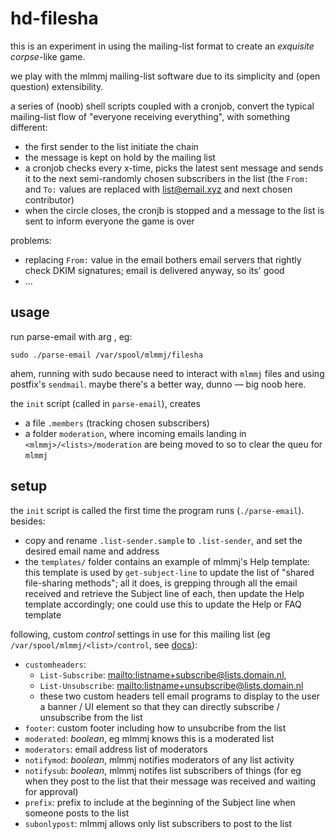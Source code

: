 # hd-filesha

this is an experiment in using the mailing-list format to create an *exquisite corpse*-like game.

we play with the mlmmj mailing-list software due to its simplicity and (open question) extensibility.

a series of (noob) shell scripts coupled with a cronjob, convert the typical mailing-list flow of "everyone receiving everything", with something different:

  - the first sender to the list initiate the chain
  - the message is kept on hold by the mailing list
  - a cronjob checks every x-time, picks the latest sent message and sends it to the next semi-randomly chosen subscribers in the list (the `From:` and `To:` values are replaced with <list@email.xyz> and next chosen contributor)
  - when the circle closes, the cronjb is stopped and a message to the list is sent to inform everyone the game is over


problems: 

  - replacing `From:` value in the email bothers email servers that rightly check DKIM signatures; email is delivered anyway, so its' good
  - ...

## usage

run parse-email with arg <full path to mlmmj list>, eg:

```
sudo ./parse-email /var/spool/mlmmj/filesha
```

ahem, running with sudo because need to interact with `mlmmj` files and using postfix's `sendmail`. maybe there's a better way, dunno — big noob here.

the `init` script (called in `parse-email`), creates

  - a file `.members` (tracking chosen subscribers)
  - a folder `moderation`, where incoming emails landing in `<mlmmj>/<lists>/moderation` are being moved to so to clear the queu for `mlmmj`

## setup

the `init` script is called the first time the program runs (`./parse-email`). besides:

  - copy and rename `.list-sender.sample` to `.list-sender`, and set the desired email name and address
  - the `templates/` folder contains an example of mlmmj's Help template: this template is used by `get-subject-line` to update the list of "shared file-sharing methods"; all it does, is grepping through all the email received and retrieve the Subject line of each, then update the Help template accordingly; one could use this to update the Help or FAQ template

following, custom *control* settings in use for this mailing list (eg `/var/spool/mlmmj/<list>/control`, see [docs](http://mlmmj.org/docs/tunables/)):

- `customheaders`:
  - `List-Subscribe`: <mailto:listname+subscribe@lists.domain.nl>,
  - `List-Unsubscribe`: <mailto:listname+unsubscribe@lists.domain.nl>
  - these two custom headers tell email programs to display to the user a banner / UI element so that they can directly subscribe / unsubscribe from the list
- `footer`: custom footer including how to unsubcribe from the list
- `moderated`: *boolean*, eg mlmmj knows this is a moderated list
- `moderators`: email address list of moderators
- `notifymod`: *boolean*, mlmmj notifies moderators of any list activity
- `notifysub`: *boolean*, mlmmj notifes list subscribers of things (for eg when they post to the list that their message was received and waiting for approval)
- `prefix`: prefix to include at the beginning of the Subject line when someone posts to the list
- `subonlypost`: mlmmj allows only list subscribers to post to the list
